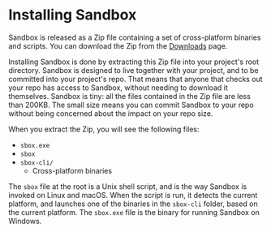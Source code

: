 # Installing Sandbox

Sandbox is released as a Zip file containing a set of cross-platform binaries and scripts. You can download the Zip from the [Downloads](/downloads) page.

Installing Sandbox is done by extracting this Zip file into your project's root directory. Sandbox is designed to live together with your project, and to be committed into your project's repo. That means that anyone that checks out your repo has access to Sandbox, without needing to download it themselves. Sandbox is tiny: all the files contained in the Zip file are less than 200KB. The small size means you can commit Sandbox to your repo without being concerned about the impact on your repo size.

When you extract the Zip, you will see the following files:

- `sbox.exe`
- `sbox`
- `sbox-cli/`
  - Cross-platform binaries

The `sbox` file at the root is a Unix shell script, and is the way Sandbox is invoked on Linux and macOS. When the script is run, it detects the current platform, and launches one of the binaries in the `sbox-cli` folder, based on the current platform. The `sbox.exe` file is the binary for running Sandbox on Windows.
